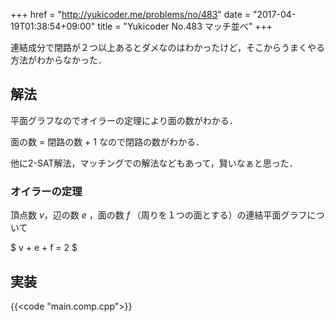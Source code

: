 +++
href = "http://yukicoder.me/problems/no/483"
date = "2017-04-19T01:38:54+09:00"
title = "Yukicoder No.483 マッチ並べ"
+++

<!--more-->

連結成分で閉路が２つ以上あるとダメなのはわかったけど，そこからうまくやる方法がわからなかった．

## 解法

平面グラフなのでオイラーの定理により面の数がわかる．

面の数 = 閉路の数 + 1 なので閉路の数がわかる．

他に2-SAT解法，マッチングでの解法などもあって，賢いなぁと思った．

### オイラーの定理

頂点数 $v$，辺の数 $e$ ，面の数 $f$ （周りを１つの面とする）の連結平面グラフについて

$ v + e + f = 2 $

## 実装

{{<code "main.comp.cpp">}}